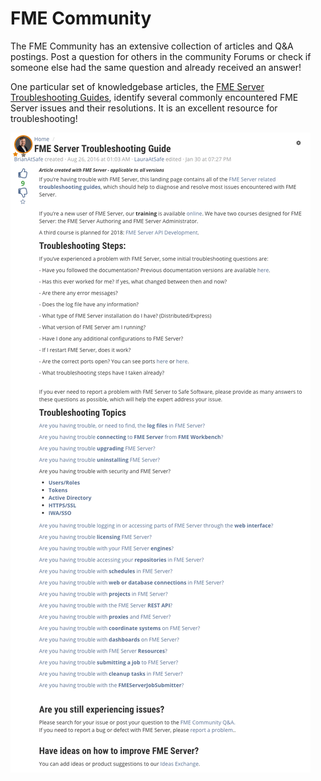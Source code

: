 # FME Community #

The FME Community has an extensive collection of articles and Q&A postings. Post a question for others in the community Forums or check if someone else had the same question and already received an answer!

One particular set of knowledgebase articles, the [FME Server Troubleshooting Guides](http://fme.ly/FMEServerTroubleshooting), identify several commonly encountered FME Server issues and their resolutions. It is an excellent resource for troubleshooting!

![](./Images/7.001.TroubleshootingGuides.png)
